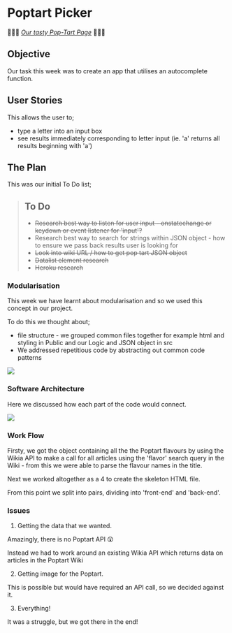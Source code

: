 # Poptart Picker
:cherries::lemon::apple: *[Our tasty Pop-Tart Page](https://arcane-lake-68872.herokuapp.com/)* :cherries::tangerine::strawberry:

## Objective
Our task this week was to create an app that utilises an autocomplete function.

## User Stories

This allows the user to;
* type a letter into an input box
* see results immediately corresponding to letter input (ie. 'a' returns all results beginning with 'a')

## The Plan

This was our initial To Do list;

> ## To Do
>- ~~Research best way to listen for user input - onstatechange or keydown or event listener for 'input'?~~
>- Research best way to search for strings within JSON object - how to ensure we pass back results user is looking for
>- ~~Look into wiki URL / how to get pop tart JSON object~~
>- ~~Datalist element research~~
>- ~~Heroku research~~
>

### Modularisation

This week we have learnt about modularisation and so we used this concept in our project.

To do this we thought about;
* file structure - we grouped common files together for example html and styling in Public and our Logic and JSON object in src
* We addressed repetitious code by abstracting out common code patterns

![](https://i.imgur.com/mhEMiuH.jpg)

### Software Architecture

Here we discussed how each part of the code would connect.

![](https://i.imgur.com/hSvj12g.jpg)

### Work Flow

Firsty, we got the object containing all the the Poptart flavours by using the Wikia API to make a call for all articles using the 'flavor' search query in the Wiki - from this we were able to parse the flavour names in the title.

Next we worked altogether as a 4 to create the skeleton HTML file.

From this point we split into pairs, dividing into 'front-end' and 'back-end'.

### Issues

1) Getting the data that we wanted.

Amazingly, there is no Poptart API :astonished:

Instead we had to work around an existing Wikia API which returns data on articles in the Poptart Wiki

2) Getting image for the Poptart.

This is possible but would have required an API call, so we decided against it.

3) Everything!

It was a struggle, but we got there in the end!
